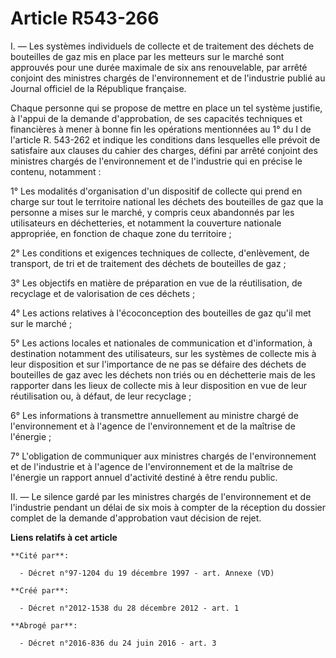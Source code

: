 # Article R543-266

I. ― Les systèmes individuels de collecte et de traitement des déchets de bouteilles de gaz mis en place par les metteurs sur
le marché sont approuvés pour une durée maximale de six ans renouvelable, par arrêté conjoint des ministres chargés de
l'environnement et de l'industrie publié au Journal officiel de la République française.

Chaque personne qui se propose de mettre en place un tel système justifie, à l'appui de la demande d'approbation, de ses
capacités techniques et financières à mener à bonne fin les opérations mentionnées au 1° du I de l'article R. 543-262 et
indique les conditions dans lesquelles elle prévoit de satisfaire aux clauses du cahier des charges, défini par arrêté
conjoint des ministres chargés de l'environnement et de l'industrie qui en précise le contenu, notamment :

1° Les modalités d'organisation d'un dispositif de collecte qui prend en charge sur tout le territoire national les déchets
des bouteilles de gaz que la personne a mises sur le marché, y compris ceux abandonnés par les utilisateurs en déchetteries,
et notamment la couverture nationale appropriée, en fonction de chaque zone du territoire ;

2° Les conditions et exigences techniques de collecte, d'enlèvement, de transport, de tri et de traitement des déchets de
bouteilles de gaz ;

3° Les objectifs en matière de préparation en vue de la réutilisation, de recyclage et de valorisation de ces déchets ;

4° Les actions relatives à l'écoconception des bouteilles de gaz qu'il met sur le marché ;

5° Les actions locales et nationales de communication et d'information, à destination notamment des utilisateurs, sur les
systèmes de collecte mis à leur disposition et sur l'importance de ne pas se défaire des déchets de bouteilles de gaz avec
les déchets non triés ou en déchetterie mais de les rapporter dans les lieux de collecte mis à leur disposition en vue de
leur réutilisation ou, à défaut, de leur recyclage ;

6° Les informations à transmettre annuellement au ministre chargé de l'environnement et à l'agence de l'environnement et de
la maîtrise de l'énergie ;

7° L'obligation de communiquer aux ministres chargés de l'environnement et de l'industrie et à l'agence de l'environnement et
de la maîtrise de l'énergie un rapport annuel d'activité destiné à être rendu public.

II. ― Le silence gardé par les ministres chargés de l'environnement et de l'industrie pendant un délai de six mois à compter
de la réception du dossier complet de la demande d'approbation vaut décision de rejet.

**Liens relatifs à cet article**

	**Cité par**:

	  - Décret n°97-1204 du 19 décembre 1997 - art. Annexe (VD)

	**Créé par**:

	  - Décret n°2012-1538 du 28 décembre 2012 - art. 1

	**Abrogé par**:

	  - Décret n°2016-836 du 24 juin 2016 - art. 3
